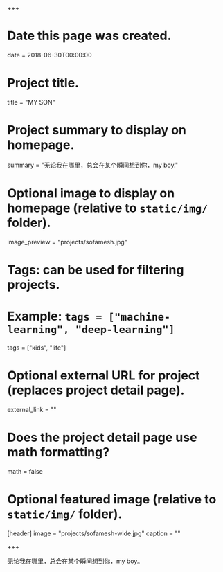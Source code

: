 +++
# Date this page was created.
date = 2018-06-30T00:00:00

# Project title.
title = "MY SON"

# Project summary to display on homepage.
summary = "无论我在哪里，总会在某个瞬间想到你，my boy."

# Optional image to display on homepage (relative to `static/img/` folder).
image_preview = "projects/sofamesh.jpg"

# Tags: can be used for filtering projects.
# Example: `tags = ["machine-learning", "deep-learning"]`
tags = ["kids", "life"]

# Optional external URL for project (replaces project detail page).
external_link = ""

# Does the project detail page use math formatting?
math = false

# Optional featured image (relative to `static/img/` folder).
[header]
image = "projects/sofamesh-wide.jpg"
caption = ""

+++

无论我在哪里，总会在某个瞬间想到你，my boy。


